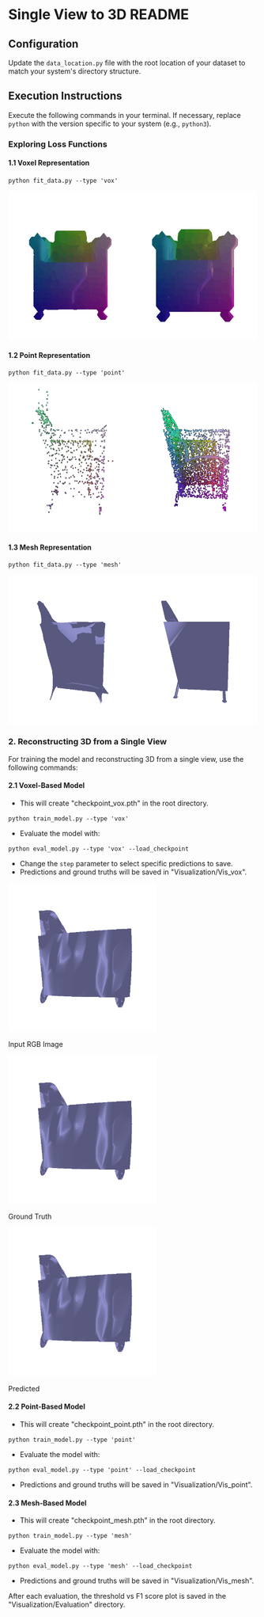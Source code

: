 # Single View to 3D README

## Configuration

Update the `data_location.py` file with the root location of your dataset to match your system's directory structure.

## Execution Instructions

Execute the following commands in your terminal. If necessary, replace `python` with the version specific to your system (e.g., `python3`).

### Exploring Loss Functions

#### 1.1 Voxel Representation
```
python fit_data.py --type 'vox'
```
<img src ="vis_fit_data/combined_voxel.gif" height=300/>

#### 1.2 Point Representation

```
python fit_data.py --type 'point'
```
<img src ="vis_fit_data/combined_pointclouds.gif" height=300/>

#### 1.3 Mesh Representation

```
python fit_data.py --type 'mesh'
```
<img src ="vis_fit_data/combined_meshes.gif" height=300/>

### 2. Reconstructing 3D from a Single View

For training the model and reconstructing 3D from a single view, use the following commands:

#### 2.1 Voxel-Based Model

- This will create "checkpoint_vox.pth" in the root directory.
```
python train_model.py --type 'vox'
```
- Evaluate the model with:

```
python eval_model.py --type 'vox' --load_checkpoint
```

- Change the `step` parameter to select specific predictions to save.
- Predictions and ground truths will be saved in "Visualization/Vis_vox".

<head>
    <style>
        .image-container .image img {
            width: 300px;
            height: 300px;
            object-fit: cover;
        }
    </style>
</head>
<div class="image-container">
    <div class="image">
        <img src="vis_mesh/q_2-3-gt-0.gif" alt="Input RGB Image">
        <p>Input RGB Image</p>
    </div>
    <div class="image">
        <img src="vis_mesh/q_2-3-gt-0.gif" alt="Ground Truth">
        <p>Ground Truth</p>
    </div>
    <div class="image">
        <img src="vis_mesh/q_2-3-gt-0.gif" alt="Predicted">
        <p>Predicted</p>
    </div>
</div>


#### 2.2 Point-Based Model

- This will create "checkpoint_point.pth" in the root directory.
```
python train_model.py --type 'point'
```
- Evaluate the model with:

```
python eval_model.py --type 'point' --load_checkpoint
```
- Predictions and ground truths will be saved in "Visualization/Vis_point".

#### 2.3 Mesh-Based Model

- This will create "checkpoint_mesh.pth" in the root directory.
```
python train_model.py --type 'mesh'
```
- Evaluate the model with:

```
python eval_model.py --type 'mesh' --load_checkpoint
```
- Predictions and ground truths will be saved in "Visualization/Vis_mesh".

After each evaluation, the threshold vs F1 score plot is saved in the "Visualization/Evaluation" directory.
